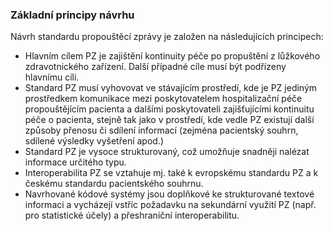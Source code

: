 ###	Základní principy návrhu
Návrh standardu propouštěcí zprávy je založen na následujících principech:
* Hlavním cílem PZ je zajištění kontinuity péče po propuštění z lůžkového zdravotnického zařízení. Další případné cíle musí být podřízeny hlavnímu cíli.
* Standard PZ musí vyhovovat ve stávajícím prostředí, kde je PZ jediným prostředkem komunikace mezi poskytovatelem hospitalizační péče propouštějícím pacienta a dalšími poskytovateli zajišťujícími kontinuitu péče o pacienta, stejně tak jako v prostředí, kde vedle PZ existují další způsoby přenosu či sdílení informací (zejména pacientský souhrn, sdílené výsledky vyšetření apod.)
* Standard PZ je vysoce strukturovaný, což umožňuje snadněji nalézat informace určitého typu.
* Interoperabilita PZ se vztahuje mj. také k evropskému standardu PZ a k českému standardu pacientského souhrnu.
* Navrhované kódové systémy jsou doplňkové ke strukturované textové informaci a vycházejí vstříc požadavku na sekundární využití PZ (např. pro statistické účely) a přeshraniční interoperabilitu.
